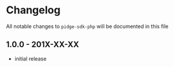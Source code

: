 # Changelog

All notable changes to `pidge-sdk-php` will be documented in this file

## 1.0.0 - 201X-XX-XX

- initial release
